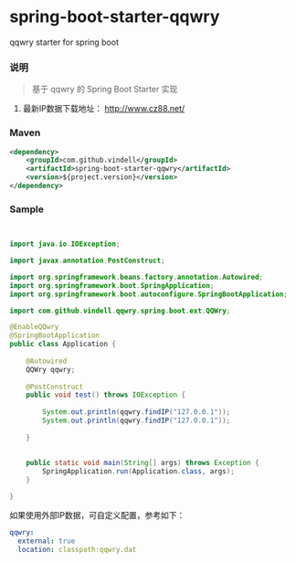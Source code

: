 # spring-boot-starter-qqwry

qqwry starter for spring boot

### 说明


 > 基于 qqwry 的 Spring Boot Starter 实现

1. 最新IP数据下载地址： http://www.cz88.net/

### Maven

``` xml
<dependency>
	<groupId>com.github.vindell</groupId>
	<artifactId>spring-boot-starter-qqwry</artifactId>
	<version>${project.version}</version>
</dependency>
```

### Sample

```java


import java.io.IOException;

import javax.annotation.PostConstruct;

import org.springframework.beans.factory.annotation.Autowired;
import org.springframework.boot.SpringApplication;
import org.springframework.boot.autoconfigure.SpringBootApplication;

import com.github.vindell.qqwry.spring.boot.ext.QQWry;

@EnableQQwry
@SpringBootApplication
public class Application {
	
	@Autowired
	QQWry qqwry;
	
	@PostConstruct
	public void test() throws IOException {
		
		System.out.println(qqwry.findIP("127.0.0.1"));
		System.out.println(qqwry.findIP("127.0.0.1"));
		
	}
	
	
	public static void main(String[] args) throws Exception {
		SpringApplication.run(Application.class, args);
	}

}

```

如果使用外部IP数据，可自定义配置，参考如下：
```yaml
qqwry:
  external: true
  location: classpath:qqwry.dat
  
```

